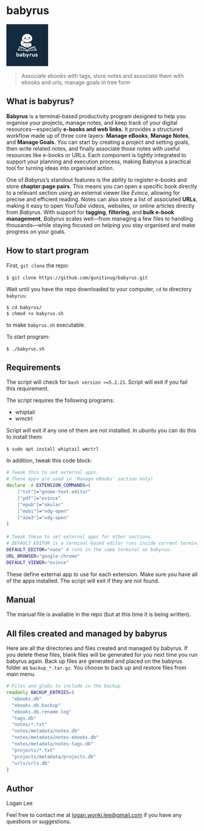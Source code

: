 # babyrus
<img src="./babyrus.jpeg" height=110>

> Associate ebooks with tags, store notes and associate them with ebooks and urls, manage goals in tree form

## What is babyrus?
**Babyrus** is a terminal-based productivity program designed to help you organise your projects, manage notes, and keep track of your digital resources—especially **e-books and web links**. It provides a structured workflow made up of three core layers: **Manage eBooks**, **Manage Notes**, and **Manage Goals**. You can start by creating a project and setting goals, then write related notes, and finally associate those notes with useful resources like e-books or URLs. Each component is tightly integrated to support your planning and execution process, making Babyrus a practical tool for turning ideas into organised action.

One of *Babyrus*’s standout features is the ability to register e-books and store **chapter:page pairs**. This means you can open a specific book directly to a relevant section using an external viewer like *Evince*, allowing for precise and efficient reading. Notes can also store a list of associated **URLs**, making it easy to open *YouTube* videos, websites, or online articles directly from *Babyrus*. With support for **tagging**, **filtering**, and **bulk e-book management**, *Babyrus* scales well—from managing a few files to handling thousands—while staying focused on helping you stay organised and make progress on your goals.

## How to start program
First, `git clone` the repo:

`$ git clone https://github.com/gunitinug/babyrus.git`

Wait until you have the repo downloaded to your computer, `cd` to directory `babyrus`:

```
$ cd babyrus/
$ chmod +x babyrus.sh
```

to make `babyrus.sh` executable.

To start program:

`$ ./babyrus.sh`

## Requirements

The script will check for `bash version >=5.2.21`. Script will exit if you fail this requirement.

The script requires the following programs:
- whiptail
- wmctrl

Script will exit if any one of them are not installed. In ubuntu you can do this to install them:

`$ sudo apt install whiptail wmctrl`

In addition, tweak this code block:

```bash
# Tweak this to set external apps.
# These apps are used in 'Manage eBooks' section only!
declare -A EXTENSION_COMMANDS=(
    ["txt"]="gnome-text-editor"
    ["pdf"]="evince"
    ["epub"]="okular"
    ["mobi"]="xdg-open"
    ["azw3"]="xdg-open"
)

# Tweak these to set external apps for other sections.
# DEFAULT_EDITOR is a terminal-based editor runs inside current terminal.
DEFAULT_EDITOR="nano" # runs in the same terminal as babyrus.
URL_BROWSER="google-chrome"
DEFAULT_VIEWER="evince"
```

These define external app to use for each extension. Make sure you have all of the apps installed. The script will exit if they are not found.

## Manual
The manual file is available in the repo (but at this time it is being written).

## All files created and managed by babyrus
Here are all the directories and files created and managed by babyrus. If you delete these files, blank files will be generated for you next time you run babyrus again. Back up files are generated and placed on the babyrus folder as `backup_*.tar.gz`. You choose to back up and restore files from main menu.

```bash
# Files and globs to include in the backup
readonly BACKUP_ENTRIES=(
  "ebooks.db"
  "ebooks.db.backup"
  "ebooks.db.rename.log"
  "tags.db"
  "notes/*.txt"
  "notes/metadata/notes.db"
  "notes/metadata/notes-ebooks.db"
  "notes/metadata/notes-tags.db"
  "projects/*.txt"
  "projects/metadata/projects.db"
  "urls/urls.db"
)
```

## Author
Logan Lee

Feel free to contact me at [logan.wonki.lee@gmail.com](mailto:logan.wonki.lee@gmail.com) if you have any questions or suggestions.
